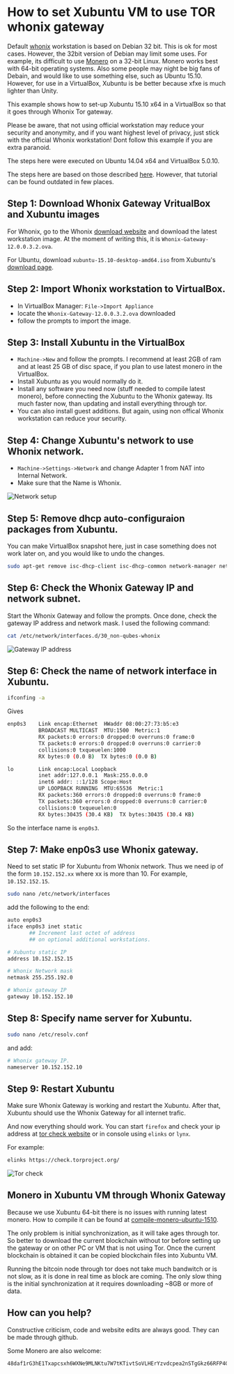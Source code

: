 # How to set Xubuntu VM to use TOR whonix gateway

Default [whonix](https://www.whonix.org/) workstation is
based on Debian 32 bit. This is ok for most cases. However, the 32bit version
of Debian may limit some uses. For example, its difficult to use
[Monero](https://getmonero.org/) on a 32-bit Linux. Monero works best
with 64-bit operating systems. Also some people may night be big fans of Debain,
and would like to use something else, such as Ubuntu 15.10. However, for use in a VirtualBox,
Xubuntu is be better because xfxe is much lighter than Unity.

This example shows how to set-up Xubuntu 15.10 x64 in a VirtualBox so that it
goes through Whonix Tor gateway.

Please be aware, that not using official
workstation may reduce your security and anonymity, and if you want highest
level of privacy, just stick with the official Whonix workstation!
Dont follow this example if you are extra paranoid.

The steps here were executed on Ubuntu 14.04 x64 and VirtualBox 5.0.10.


The steps here are based on those described [here](https://www.whonix.org/wiki/Ubuntu). However, that
tutorial can be found outdated in few places.


## Step 1: Download Whonix Gateway VritualBox and Xubuntu images

For Whonix, go to the Whonix [download website](https://www.whonix.org/wiki/Download)
and download the latest workstation image. At the moment of writing this,
 it is `Whonix-Gateway-12.0.0.3.2.ova`.

 For Ubuntu, download `xubuntu-15.10-desktop-amd64.iso` from Xubuntu's [download
 page](http://xubuntu.org/getxubuntu/).


 ## Step 2: Import Whonix workstation to VirtualBox.

  - In VirtualBox Manager: `File->Import Appliance`
  - locate the `Whonix-Gateway-12.0.0.3.2.ova` downloaded
  - follow the prompts to import the image.

## Step 3: Install Xubuntu in the VirtualBox

  - `Machine->New` and follow the prompts. I recommend at least 2GB of ram
     and at least 25 GB of disc space, if you plan to use latest monero in
     the VirtualBox.       
  - Install Xubuntu as you would normally do it.
  - Install any software you need now (stuff needed to compile latest monero),
   before connecting the Xubuntu to the Whonix gateway. Its much faster now, than updating
   and install everything through tor.
  - You can also install guest additions. But again, using non offical Whonix
  workstation can reduce your security.   


## Step 4: Change Xubuntu's network to use Whonix network.

 - `Machine->Settings->Network` and change Adapter 1 from NAT into Internal Network.
 - Make sure that the Name is Whonix.

![Network setup](https://raw.githubusercontent.com/moneroexamples/xubuntu-vm-through-whonix-gateway/master/img/network_setup.jpg)

## Step 5: Remove dhcp auto-configuraion packages from Xubuntu.

You can make VirtualBox snapshot here, just in case something does not work later on,
and you would like to undo the changes.

```bash
sudo apt-get remove isc-dhcp-client isc-dhcp-common network-manager network-manager-gnome resolvconf
```
## Step 6: Check the Whonix Gateway IP and network subnet.

Start the Whonix Gateway and follow the prompts. Once done, check the gateway IP address and network mask.
I used the following command:

```bash
cat /etc/network/interfaces.d/30_non-qubes-whonix
```

![Gateway IP address](https://raw.githubusercontent.com/moneroexamples/xubuntu-vm-through-whonix-gateway/master/img/gateway_ip.jpg)


## Step 6: Check the name of network interface in Xubuntu.

```bash
ifconfing -a
```

Gives

```bash
enp0s3    Link encap:Ethernet  HWaddr 08:00:27:73:b5:e3  
          BROADCAST MULTICAST  MTU:1500  Metric:1
          RX packets:0 errors:0 dropped:0 overruns:0 frame:0
          TX packets:0 errors:0 dropped:0 overruns:0 carrier:0
          collisions:0 txqueuelen:1000
          RX bytes:0 (0.0 B)  TX bytes:0 (0.0 B)

lo        Link encap:Local Loopback  
          inet addr:127.0.0.1  Mask:255.0.0.0
          inet6 addr: ::1/128 Scope:Host
          UP LOOPBACK RUNNING  MTU:65536  Metric:1
          RX packets:360 errors:0 dropped:0 overruns:0 frame:0
          TX packets:360 errors:0 dropped:0 overruns:0 carrier:0
          collisions:0 txqueuelen:0
          RX bytes:30435 (30.4 KB)  TX bytes:30435 (30.4 KB)
```

So the interface name is `enp0s3`.


## Step 7: Make enp0s3 use Whonix gateway.

Need to set static IP for Xubuntu from Whonix network. Thus we need ip of the form
`10.152.152.xx` where xx is more than 10. For example, `10.152.152.15`.

```bash
sudo nano /etc/network/interfaces
```

add the following to the end:

```bash
auto enp0s3
iface enp0s3 inet static
       ## Increment last octet of address
       ## on optional additional workstations.

# Xubuntu static IP
address 10.152.152.15  

# Whonix Network mask
netmask 255.255.192.0  

# Whonix gateway IP
gateway 10.152.152.10  

```


## Step 8: Specify name server for Xubuntu.

```bash
sudo nano /etc/resolv.conf
```

and add:

```bash
# Whonix gateway IP.
nameserver 10.152.152.10
```

## Step 9: Restart Xubuntu

Make sure Whonix Gateway is working and restart the Xubuntu. After that, Xubuntu should use
the Whonix Gateway for all internet trafic.

And now everything should work. You can start `firefox` and check your ip address at [tor check website](https://check.torproject.org/) or in console using `elinks` or `lynx`.

For example: 

```bash
elinks https://check.torproject.org/
```

![Tor check](https://raw.githubusercontent.com/moneroexamples/xubuntu-vm-through-whonix-gateway/master/img/tor_check.jpg)



## Monero in Xubuntu VM through Whonix Gateway

Because we use Xubuntu 64-bit there is no issues with running
latest monero. How to compile it can be found at
[compile-monero-ubuntu-1510](http://moneroexamples.github.io/compile-monero-ubuntu-1510/).

The only problem is initial synchronization, as it will take ages
through tor. So better to download the current blockchain without tor before setting up the gateway or on other PC or VM that is not using Tor. Once the current
blockchain is obtained it can be copied blockchain files into Xubuntu VM.

Running the bitcoin node through tor does not take much bandwitch
or is not slow, as it is done in real time as block are coming. The only slow thing is the initial synchronization at it requires
downloading ~8GB or more of data.


## How can you help?

Constructive criticism, code and website edits are always good. They can be made through github.

Some Monero are also welcome:
```
48daf1rG3hE1Txapcsxh6WXNe9MLNKtu7W7tKTivtSoVLHErYzvdcpea2nSTgGkz66RFP4GKVAsTV14v6G3oddBTHfxP6tU
```    
